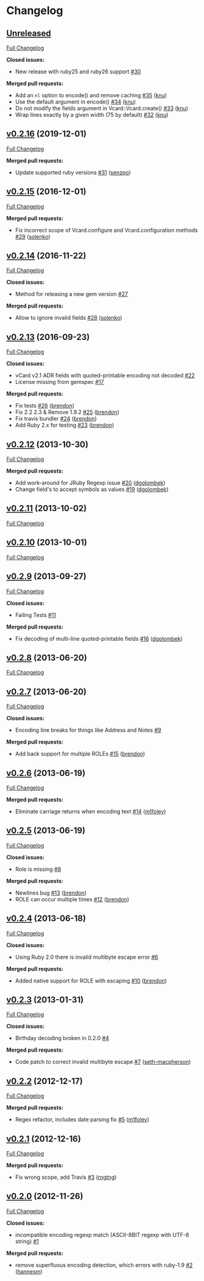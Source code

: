 # Changelog

## [Unreleased](https://github.com/qoobaa/vcard/tree/HEAD)

[Full Changelog](https://github.com/qoobaa/vcard/compare/v0.2.16...HEAD)

**Closed issues:**

- New release with ruby25 and ruby26 support [\#30](https://github.com/qoobaa/vcard/issues/30)

**Merged pull requests:**

- Add an `nl` option to encode\(\) and remove caching [\#35](https://github.com/qoobaa/vcard/pull/35) ([knu](https://github.com/knu))
- Use the default argument in encode\(\) [\#34](https://github.com/qoobaa/vcard/pull/34) ([knu](https://github.com/knu))
- Do not modify the fields argument in Vcard::Vcard.create\(\) [\#33](https://github.com/qoobaa/vcard/pull/33) ([knu](https://github.com/knu))
- Wrap lines exactly by a given width \(75 by default\) [\#32](https://github.com/qoobaa/vcard/pull/32) ([knu](https://github.com/knu))

## [v0.2.16](https://github.com/qoobaa/vcard/tree/v0.2.16) (2019-12-01)

[Full Changelog](https://github.com/qoobaa/vcard/compare/v0.2.15...v0.2.16)

**Merged pull requests:**

- Update supported ruby versions [\#31](https://github.com/qoobaa/vcard/pull/31) ([senzpo](https://github.com/senzpo))

## [v0.2.15](https://github.com/qoobaa/vcard/tree/v0.2.15) (2016-12-01)

[Full Changelog](https://github.com/qoobaa/vcard/compare/v0.2.14...v0.2.15)

**Merged pull requests:**

- Fix incorrect scope of Vcard.configure and Vcard.configuration methods [\#29](https://github.com/qoobaa/vcard/pull/29) ([solenko](https://github.com/solenko))

## [v0.2.14](https://github.com/qoobaa/vcard/tree/v0.2.14) (2016-11-22)

[Full Changelog](https://github.com/qoobaa/vcard/compare/v0.2.13...v0.2.14)

**Closed issues:**

- Method for releasing a new gem version [\#27](https://github.com/qoobaa/vcard/issues/27)

**Merged pull requests:**

- Allow to ignore invalid fields [\#28](https://github.com/qoobaa/vcard/pull/28) ([solenko](https://github.com/solenko))

## [v0.2.13](https://github.com/qoobaa/vcard/tree/v0.2.13) (2016-09-23)

[Full Changelog](https://github.com/qoobaa/vcard/compare/v0.2.12...v0.2.13)

**Closed issues:**

- vCard v2.1 ADR fields with quoted-printable encoding not decoded [\#22](https://github.com/qoobaa/vcard/issues/22)
- License missing from gemspec [\#17](https://github.com/qoobaa/vcard/issues/17)

**Merged pull requests:**

- Fix tests [\#26](https://github.com/qoobaa/vcard/pull/26) ([brendon](https://github.com/brendon))
- Fix 2.2 2.3 & Remove 1.9.2 [\#25](https://github.com/qoobaa/vcard/pull/25) ([brendon](https://github.com/brendon))
- Fix travis bundler [\#24](https://github.com/qoobaa/vcard/pull/24) ([brendon](https://github.com/brendon))
- Add Ruby 2.x for testing [\#23](https://github.com/qoobaa/vcard/pull/23) ([brendon](https://github.com/brendon))

## [v0.2.12](https://github.com/qoobaa/vcard/tree/v0.2.12) (2013-10-30)

[Full Changelog](https://github.com/qoobaa/vcard/compare/v0.2.11...v0.2.12)

**Merged pull requests:**

- Add work-around for JRuby Regexp issue [\#20](https://github.com/qoobaa/vcard/pull/20) ([dgolombek](https://github.com/dgolombek))
- Change field's to accept symbols as values [\#19](https://github.com/qoobaa/vcard/pull/19) ([dgolombek](https://github.com/dgolombek))

## [v0.2.11](https://github.com/qoobaa/vcard/tree/v0.2.11) (2013-10-02)

[Full Changelog](https://github.com/qoobaa/vcard/compare/v0.2.10...v0.2.11)

## [v0.2.10](https://github.com/qoobaa/vcard/tree/v0.2.10) (2013-10-01)

[Full Changelog](https://github.com/qoobaa/vcard/compare/v0.2.9...v0.2.10)

## [v0.2.9](https://github.com/qoobaa/vcard/tree/v0.2.9) (2013-09-27)

[Full Changelog](https://github.com/qoobaa/vcard/compare/v0.2.8...v0.2.9)

**Closed issues:**

- Failing Tests [\#11](https://github.com/qoobaa/vcard/issues/11)

**Merged pull requests:**

- Fix decoding of multi-line quoted-printable fields [\#16](https://github.com/qoobaa/vcard/pull/16) ([dgolombek](https://github.com/dgolombek))

## [v0.2.8](https://github.com/qoobaa/vcard/tree/v0.2.8) (2013-06-20)

[Full Changelog](https://github.com/qoobaa/vcard/compare/v0.2.7...v0.2.8)

## [v0.2.7](https://github.com/qoobaa/vcard/tree/v0.2.7) (2013-06-20)

[Full Changelog](https://github.com/qoobaa/vcard/compare/v0.2.6...v0.2.7)

**Closed issues:**

- Encoding line breaks for things like Address and Notes [\#9](https://github.com/qoobaa/vcard/issues/9)

**Merged pull requests:**

- Add back support for multiple ROLEs [\#15](https://github.com/qoobaa/vcard/pull/15) ([brendon](https://github.com/brendon))

## [v0.2.6](https://github.com/qoobaa/vcard/tree/v0.2.6) (2013-06-19)

[Full Changelog](https://github.com/qoobaa/vcard/compare/v0.2.5...v0.2.6)

**Merged pull requests:**

- Eliminate carriage returns when encoding text [\#14](https://github.com/qoobaa/vcard/pull/14) ([m1foley](https://github.com/m1foley))

## [v0.2.5](https://github.com/qoobaa/vcard/tree/v0.2.5) (2013-06-19)

[Full Changelog](https://github.com/qoobaa/vcard/compare/v0.2.4...v0.2.5)

**Closed issues:**

- Role is missing [\#8](https://github.com/qoobaa/vcard/issues/8)

**Merged pull requests:**

- Newlines bug [\#13](https://github.com/qoobaa/vcard/pull/13) ([brendon](https://github.com/brendon))
- ROLE can occur multiple times [\#12](https://github.com/qoobaa/vcard/pull/12) ([brendon](https://github.com/brendon))

## [v0.2.4](https://github.com/qoobaa/vcard/tree/v0.2.4) (2013-06-18)

[Full Changelog](https://github.com/qoobaa/vcard/compare/v0.2.3...v0.2.4)

**Closed issues:**

- Using Ruby 2.0 there is  invalid multibyte escape error [\#6](https://github.com/qoobaa/vcard/issues/6)

**Merged pull requests:**

- Added native support for ROLE with escaping [\#10](https://github.com/qoobaa/vcard/pull/10) ([brendon](https://github.com/brendon))

## [v0.2.3](https://github.com/qoobaa/vcard/tree/v0.2.3) (2013-01-31)

[Full Changelog](https://github.com/qoobaa/vcard/compare/v0.2.2...v0.2.3)

**Closed issues:**

- Birthday decoding broken in 0.2.0 [\#4](https://github.com/qoobaa/vcard/issues/4)

**Merged pull requests:**

- Code patch to correct invalid multibyte escape  [\#7](https://github.com/qoobaa/vcard/pull/7) ([seth-macpherson](https://github.com/seth-macpherson))

## [v0.2.2](https://github.com/qoobaa/vcard/tree/v0.2.2) (2012-12-17)

[Full Changelog](https://github.com/qoobaa/vcard/compare/v0.2.1...v0.2.2)

**Merged pull requests:**

- Regex refactor, includes date parsing fix [\#5](https://github.com/qoobaa/vcard/pull/5) ([m1foley](https://github.com/m1foley))

## [v0.2.1](https://github.com/qoobaa/vcard/tree/v0.2.1) (2012-12-16)

[Full Changelog](https://github.com/qoobaa/vcard/compare/v0.2.0...v0.2.1)

**Merged pull requests:**

- Fix wrong scope, add Travis [\#3](https://github.com/qoobaa/vcard/pull/3) ([rngtng](https://github.com/rngtng))

## [v0.2.0](https://github.com/qoobaa/vcard/tree/v0.2.0) (2012-11-26)

[Full Changelog](https://github.com/qoobaa/vcard/compare/46a2517b0f9bd073b00f233eeae6f106069ddce5...v0.2.0)

**Closed issues:**

- incompatible encoding regexp match \(ASCII-8BIT regexp with UTF-8 string\) [\#1](https://github.com/qoobaa/vcard/issues/1)

**Merged pull requests:**

- remove superfluous encoding detection, which errors with ruby-1.9 [\#2](https://github.com/qoobaa/vcard/pull/2) ([hannesm](https://github.com/hannesm))



<!-- This Changelog was originally generated by [github_changelog_generator](https://github.com/github-changelog-generator/github-changelog-generator) -->
